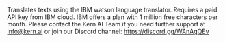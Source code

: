 Translates texts using the IBM watson language translator. Requires a paid API key from IBM cloud. IBM offers a plan with 1 million free characters per month. Please contact the Kern AI Team if you need further support at info@kern.ai or join our Discord channel: https://discord.gg/WAnAgQEv 